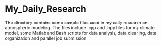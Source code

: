# My_Daily_Research

The directory contains some sample files used in my daily research on atmospheric modeling. The files include .cpp and .hpp files for my climate model, some Matlab and Bash scripts for data analysis, data cleaning, data organization and parallel job submission
